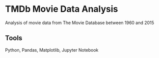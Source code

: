 # TMDb Movie Data Analysis
 Analysis of movie data from The Movie Database between 1960 and 2015
 
 ## Tools
 Python, Pandas, Matplotlib, Jupyter Notebook
